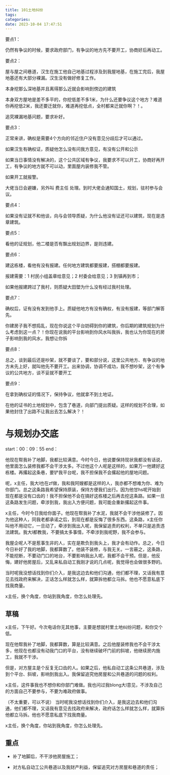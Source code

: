 ```yaml
---
title: 101土地纠纷
tags:
categories:
date: 2023-10-04 17:47:51
---
```


要点1：

仍然有争议的时候，要求政府部门，有争议的地方先不要开工，协商好后再动工。


要点2：

屋与屋之间巷道，汉生在施工他自己地基过程涉及到我屋地基，在施工完后，我屋地基还有大部分裸漏。汉生没有做好修复工作。

本身挖那么深地基并且离得那么近就会影响到傍边的建筑

本身双方屋地是差不多平的，你挖低差不多1米，为什么还要争议这个地方？难道你再挖低2米，我还要迁就你，难道再挖低点，全村都来迁就你啊？！。


追究裸漏地基问题，要求补好。

要点3：

正常来讲，确权是需要4个方向的邻近住户没有意见分歧后才可以通过。

如果汉生有确权证，质疑他怎么没有问我方意见，有没有公开和公示

如果当日事情没有解决的，这个公共区域有争议，我要求不可以开工，协商好再开工，有争议的地方就不可以动，里面屋内装修我不管。

如果开工就报警。

大佬当日会避嫌，另外叫 费主任 处理。到时大佬会通知国土，规划，驻村参与会议。

要点4：

如果没有证就不和他谈，向与会领导质疑，为什么他没有证还可以建筑，现在是违章建筑。

要点5：

看他的证规划，他二楼是否有飘出规划边界，是则违建。

要点6：

建这栋楼，看他有没有报建。任何地方建筑都要报建，搭棚都要报建。

报建需要：1 村民小组盖章给意见；2 村委会给意见；3 到镇再到市；

如果他报建跨过了我村，则质疑大田塱为什么没有经过我村处理。


要点7：

确权后，证有没有发到他手上。质疑他地方有没有确权，有没有报建，等部门解答先。

你建房子我不想捣乱，现在你说这个平台妨碍到你的建筑，你后期的建筑规划为什么考虑到这一点？！你现在说我的平台影响到你风水叫我拆，我也认为你现在的房子影响到我的风水，我想让你拆

要点8：

总之，谈到最后还是吵架，就不要谈了，要和部分说，这里公共地方、有争议的地方未先上好，就叫他先不要开工。出来协调，协调不成功，我不想吵架，这个有争议的公共地方，谈不妥就不要开工

要点9：

在拿到确权证的情况下，保持争议，他就拿不到土地证。

在他的证书的土地规划中，包含了巷道，向部门提出质疑。这样的规划不合理，如果他封住了出路不让我出去怎么解决？！


# 与规划办交底

start：00：09：55
end：

他现在帮我补了地脚，我都比较满意。今时今日，他说要保持现状我都没有话说，他里面怎么装修我都不会干涉太多。不过他这个人呢是这样的，如果万一他建好这栋楼。再撂起这条巷，要铲我平台呢，我不担保我不会撂起他的屋地问题。

呢，x主任，我大l也在zf做，我和我阿嫂都是这样的人，我亦都不想难为你、难为你部门。总之这条路我希望保持原装，保持方便我们出行。因为他甘hs呢开始到现在都是没有口齿的！我不担保他不会在搞好这栋楼之后再去挖这条路。如果一旦这条路发生问题，牵涉到我，我出入方便问题，我可能会重新撂起这件事。

x主任，今时今日我给你面子。他现在帮我补了水泥，我就不会干涉他装修了。因为他这种人，同我老都承诺之后，到现在都是反悔了很多东西。这条路，x主任你叫他不用动它，一旦动了，牵涉到我出入呢，我保留追责的权利，不单只是追责违法建筑。我大l都教我，不要搞太多事情，不牵涉到我呢野，我不会参与。

我屋企呢人不是惹事生非的人，实在是欺负到我头上，我才会有动作。总之，今日今日补好了我的地脚，我都算数了。他装不装修，与我无关。一言蔽之，这条路，不能挖断，不要动门口的地台，不要影响我出入呢，我都不会干预。但是，他反悔，建好他房屋后，又乱来私自动工我刚才说的几点呢，我觉得也会做很多野的。


当时呢我没想话找到你们介入，是我这边去和他们沟通，他们都不理，又话我有意见去找政府来解决，正话怎么样就怎么样，就算拆他都立马拆。他也不愿意私底下找我商量。

x主任，换个角度，你站到我角度，你怎么处理先。

## 草稿

x主任，下午好。今次电话你无其他事，主要是想就村里土地纠纷问题，和你交个低。

现在他帮我补了地脚，我都算数，算是比较满意。之后他屋装修我也不会干涉太多，他现在也都没有动我门口的平台，没有继续破坏门前的斜坡，他继续房内施工，我就不干涉。

但是，对方屋主是个反复无口齿的人。如果之后，他私自动工这条公共巷道，涉及到个平台、斜坡，影响到我出入。我保留追究他房屋和公共巷道的问题的权利。

x主任，这件事我也不想你和你部门难做。我也问过我blong大l意见，不涉及自己的方面自己不要参与，不要为难政府做事。

（不太重要，可以不说）
当时呢我没想话找到你们介入，是我这边去和他们沟通，他们都不理，又话我有意见去找政府来解决，政府话怎么样就怎么样，就算拆他都立马拆。他也不愿意私底下找我商量。

x主任，换个角度，你站到我角度，你怎么处理先。

## 重点

- 补了地脚后，不干涉他房屋施工；

- 对方私自动工公共巷道以及我财产利益，保留追究对方房屋和巷道的责任；